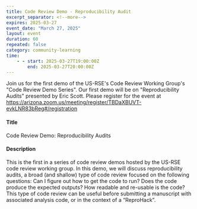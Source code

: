 ```yaml
---
title: Code Review Demo - Reproducibility Audit
excerpt_separator: <!--more-->
expires: 2025-03-27
event_date: "March 27, 2025"
layout: event
duration: 60
repeated: false
category: community-learning
time:
    - - start: 2025-03-27T19:00:00Z
        end: 2025-03-27T20:00:00Z
---
```


Join us for the first demo of the US-RSE's Code Review Working Group's "Code
Review Demo Series".
Our first demo will be on "Reproducibility Audits" presented by Eric Scott.
Please register for the event at
<https://arizona.zoom.us/meeting/register/TBDaXBUVT-evkLNR83bReg#/registration>

<!--more-->
#### Title

Code Review Demo: Reproducibility Audits

#### Description

This is the first in a series of code review demos hosted by the US-RSE code
review working group.
In this demo, we will discuss reproducibility audits, a broad (and shallow)
type of code review focused on the following questions: Can I figure out how to
get the code to run?
Does the code produce the expected outputs?
How readable and re-usable is the code?
This type of code review can be useful before submitting a manuscript with
associated analysis code, or in the context of a “ReproHack”.